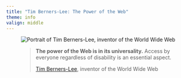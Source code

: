 ```yaml
---
title: "Tim Berners-Lee: The Power of the Web"
theme: info
valign: middle
---
```

<figure class="blockquote">
    <img src="images/tim-berners-lee.jpg"
         alt="Portrait of Tim Berners-Lee, inventor of the World Wide Web"/>
    <figcaption>
        <blockquote>
            <p><b>The power of the Web is in its universality.</b> Access by everyone regardless of
                disability
                is an essential aspect.</p>
            <p class="author"><a href="https://www.w3.org/standards/webdesign/accessibility" target="_blank" rel="noreferrer">Tim
                Berners-Lee</a>,
                inventor of the World Wide Web</p>
        </blockquote>
    </figcaption>
</figure>
